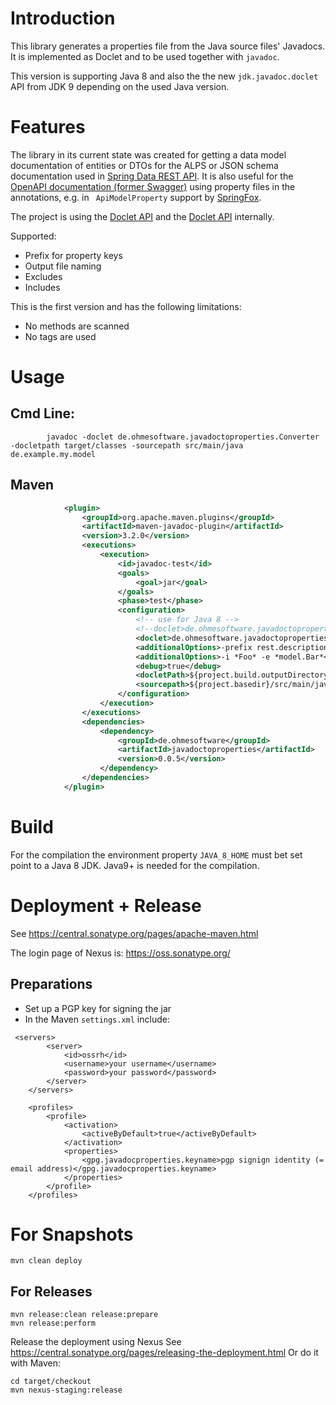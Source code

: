 # Introduction

This library generates a properties file from the Java source files' Javadocs. It is implemented as 
Doclet and to be used together with `javadoc`.

This version is supporting Java 8 and also the the new `jdk.javadoc.doclet` API from JDK 9 
depending on the used Java version.

# Features

The library in its current state was created for getting a data model documentation of entities or DTOs for the 
ALPS or JSON schema documentation used in [Spring Data REST API](https://docs.spring.io/spring-data/rest/docs/current/reference/html/#metadata.alps.descriptions). It is also useful for the
[OpenAPI documentation (former Swagger)](https://github.com/OAI/OpenAPI-Specification/blob/master/versions/3.0.0.md) using 
property files in the annotations, e.g. in ` ApiModelProperty` support by [SpringFox](https://springfox.github.io/springfox/).

The project is using the [Doclet API](https://docs.oracle.com/javase/6/docs/jdk/api/javadoc/doclet/index.html) 
and the [Doclet API](https://docs.oracle.com/javase/9/docs/api/jdk/javadoc/doclet/package-summary.html) internally.

Supported:
* Prefix for property keys
* Output file naming
* Excludes
* Includes

This is the first version and has the following limitations:

* No methods are scanned
* No tags are used

# Usage

## Cmd Line:

```
        javadoc -doclet de.ohmesoftware.javadoctoproperties.Converter -docletpath target/classes -sourcepath src/main/java de.example.my.model
```

## Maven

```xml
            <plugin>
                <groupId>org.apache.maven.plugins</groupId>
                <artifactId>maven-javadoc-plugin</artifactId>
                <version>3.2.0</version>
                <executions>
                    <execution>
                        <id>javadoc-test</id>
                        <goals>
                            <goal>jar</goal>
                        </goals>
                        <phase>test</phase>
                        <configuration>
                            <!-- use for Java 8 -->
                            <!--doclet>de.ohmesoftware.javadoctoproperties.Converter</doclet-->
                            <doclet>de.ohmesoftware.javadoctoproperties.Converter9</doclet>
                            <additionalOptions>-prefix rest.description -output src/main/resources/mydocs.properties</additionalOptions>
                            <additionalOptions>-i *Foo* -e *model.Bar*</additionalOptions>
                            <debug>true</debug>
                            <docletPath>${project.build.outputDirectory}</docletPath>
                            <sourcepath>${project.basedir}/src/main/java/foo/bar/model</sourcepath>
                        </configuration>
                    </execution>
                </executions>
                <dependencies>
                    <dependency>
                        <groupId>de.ohmesoftware</groupId>
                        <artifactId>javadoctoproperties</artifactId>
                        <version>0.0.5</version>
                    </dependency>
                </dependencies>
            </plugin>
```

# Build

For the compilation the environment property `JAVA_8_HOME` must bet set point to a Java 8 JDK.
Java9+ is needed for the compilation.

# Deployment + Release

See https://central.sonatype.org/pages/apache-maven.html

The login page of Nexus is: https://oss.sonatype.org/

## Preparations

* Set up a PGP key for signing the jar
* In the Maven `settings.xml` include:

```
 <servers>
        <server>
            <id>ossrh</id>
            <username>your username</username>
            <password>your password</password>
        </server>
    </servers>

    <profiles>
        <profile>
            <activation>
                <activeByDefault>true</activeByDefault>
            </activation>
            <properties>
                <gpg.javadocproperties.keyname>pgp signign identity (= email address)</gpg.javadocproperties.keyname>
            </properties>
        </profile>
    </profiles>
```

# For Snapshots

    mvn clean deploy

## For Releases

```
mvn release:clean release:prepare
mvn release:perform
```

Release the deployment using Nexus See https://central.sonatype.org/pages/releasing-the-deployment.html
Or do it with Maven:

```
cd target/checkout
mvn nexus-staging:release
```
